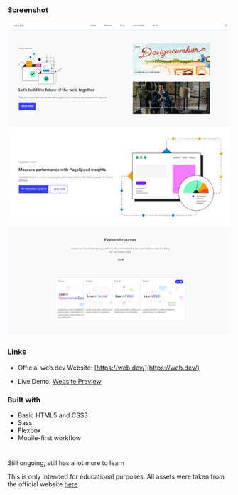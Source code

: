 ### Screenshot

![](preview.png)

### Links

- Official web.dev Website: [https://web.dev/](https://web.dev/)

- Live Demo: [Website Preview](https://webdev-nevz.web.app)

### Built with

- Basic HTML5 and CSS3
- Sass
- Flexbox
- Mobile-first workflow

#

Still ongoing, still has a lot more to learn  


This is only intended for educational purposes. All assets were taken from the official website [here](https://web.dev/)
